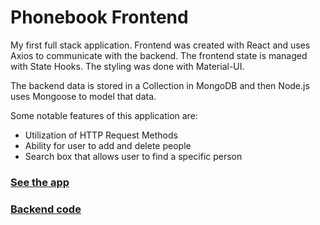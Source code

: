 # Phonebook Frontend

My first full stack application. Frontend was created with React and uses Axios to communicate with the backend. The frontend state is managed with State Hooks. The styling was done with Material-UI.

The backend data is stored in a Collection in MongoDB and then Node.js uses Mongoose to model that data.

Some notable features of this application are:
  *  Utilization of HTTP Request Methods
  *  Ability for user to add and delete people
  *  Search box that allows user to find a specific person

[<h3>See the app</h3>](https://alluring-kings-canyon-01879.herokuapp.com/)

[<h3>Backend code</h3>](https://github.com/djl218/Phonebook-Backend)